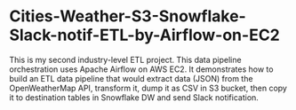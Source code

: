 # Cities-Weather-S3-Snowflake-Slack-notif-ETL-by-Airflow-on-EC2
This is my second industry-level ETL project. This data pipeline orchestration uses Apache Airflow on AWS EC2. It demonstrates how to build an ETL data pipeline that would extract data (JSON) from the OpenWeatherMap API, transform it, dump it as CSV in S3 bucket, then copy it to destination tables in Snowflake DW and send Slack notification.
